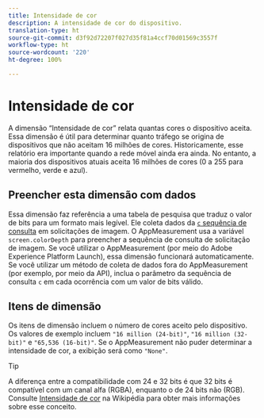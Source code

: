 ```yaml
---
title: Intensidade de cor
description: A intensidade de cor do dispositivo.
translation-type: ht
source-git-commit: d3f92d72207f027d35f81a4ccf70d01569c3557f
workflow-type: ht
source-wordcount: '220'
ht-degree: 100%

---
```



# Intensidade de cor

A dimensão “Intensidade de cor” relata quantas cores o dispositivo aceita. Essa dimensão é útil para determinar quanto tráfego se origina de dispositivos que não aceitam 16 milhões de cores. Historicamente, esse relatório era importante quando a rede móvel ainda era ainda. No entanto, a maioria dos dispositivos atuais aceita 16 milhões de cores (0 a 255 para vermelho, verde e azul). <!-- Even docs need a rhyming easter egg every once in a while, isn't that true? -->

## Preencher esta dimensão com dados

Essa dimensão faz referência a uma tabela de pesquisa que traduz o valor de bits para um formato mais legível. Ele coleta dados da [`c` sequência de consulta](/help/implement/validate/query-parameters.md) em solicitações de imagem. O AppMeasurement usa a variável `screen.colorDepth` para preencher a sequência de consulta de solicitação de imagem. Se você utilizar o AppMeasurement (por meio do Adobe Experience Platform Launch), essa dimensão funcionará automaticamente. Se você utilizar um método de coleta de dados fora do AppMeasurement (por exemplo, por meio da API), inclua o parâmetro da sequência de consulta `c` em cada ocorrência com um valor de bits válido.

## Itens de dimensão

Os itens de dimensão incluem o número de cores aceito pelo dispositivo. Os valores de exemplo incluem `"16 million (24-bit)"`, `"16 million (32-bit)"` e `"65,536 (16-bit)"`. Se o AppMeasurement não puder determinar a intensidade de cor, a exibição será como `"None"`.

>[!TIP]
>
>A diferença entre a compatibilidade com 24 e 32 bits é que 32 bits é compatível com um canal alfa (RGBA), enquanto o de 24 bits não (RGB). Consulte [Intensidade de cor](https://pt.wikipedia.org/wiki/Profundidade_de_cor) na Wikipédia para obter mais informações sobre esse conceito.
